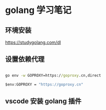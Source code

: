 # golang 学习笔记

## 环境安装

<https://studygolang.com/dl>

## 设置依赖代理

```cmd

go env -w GOPROXY=https://goproxy.cn,direct

$env:GOPROXY = "https://goproxy.cn"

```

## vscode 安装 golang 插件
